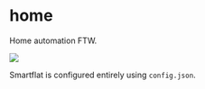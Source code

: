 # home
Home automation FTW.

![](https://i.imgur.com/V6JGiJQ.png)

Smartflat is configured entirely using `config.json`.
